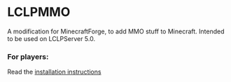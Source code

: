 # LCLPMMO
A modification for MinecraftForge, to add MMO stuff to Minecraft. Intended to be used on LCLPServer 5.0.

### For players:<br>
Read the [installation instructions](https://lclpnet.work/lclpserver/5.0#installationTitle)
